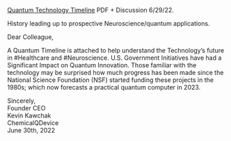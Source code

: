 [Quantum Technology Timeline](https://www.chemicalqdevice.com/quantum-timeline-6-30-22) PDF + Discussion 6/29/22.

History leading up to prospective Neuroscience/quantum applications.

Dear Colleague,

A Quantum Timeline is attached to help understand the Technology’s future in #Healthcare and #Neuroscience. U.S. Government Initiatives have had a Significant Impact on Quantum Innovation. Those familiar with the technology may be surprised how much progress has been made since the National Science Foundation (NSF) started funding these projects in the 1980s; which now forecasts a practical quantum computer in 2023.

Sincerely, <br>
Founder CEO <br>
Kevin Kawchak <br>
ChemicalQDevice <br>
June 30th, 2022 <br>
